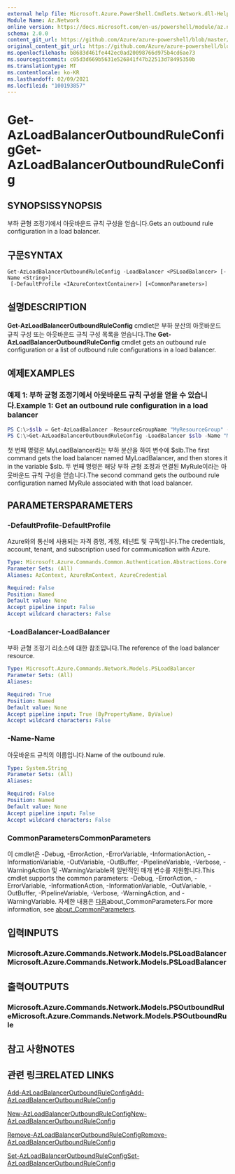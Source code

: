 ```yaml
---
external help file: Microsoft.Azure.PowerShell.Cmdlets.Network.dll-Help.xml
Module Name: Az.Network
online version: https://docs.microsoft.com/en-us/powershell/module/az.network/get-azloadbalanceroutboundruleconfig
schema: 2.0.0
content_git_url: https://github.com/Azure/azure-powershell/blob/master/src/Network/Network/help/Get-AzLoadBalancerOutboundRuleConfig.md
original_content_git_url: https://github.com/Azure/azure-powershell/blob/master/src/Network/Network/help/Get-AzLoadBalancerOutboundRuleConfig.md
ms.openlocfilehash: b8683d461fe442ec0ad20098766d975b4cd6ae73
ms.sourcegitcommit: c05d3d669b5631e526841f47b22513d78495350b
ms.translationtype: MT
ms.contentlocale: ko-KR
ms.lasthandoff: 02/09/2021
ms.locfileid: "100193857"
---
```

# <span data-ttu-id="ccbf9-101">Get-AzLoadBalancerOutboundRuleConfig</span><span class="sxs-lookup"><span data-stu-id="ccbf9-101">Get-AzLoadBalancerOutboundRuleConfig</span></span>

## <span data-ttu-id="ccbf9-102">SYNOPSIS</span><span class="sxs-lookup"><span data-stu-id="ccbf9-102">SYNOPSIS</span></span>
<span data-ttu-id="ccbf9-103">부하 균형 조정기에서 아웃바운드 규칙 구성을 얻습니다.</span><span class="sxs-lookup"><span data-stu-id="ccbf9-103">Gets an outbound rule configuration in a load balancer.</span></span>

## <span data-ttu-id="ccbf9-104">구문</span><span class="sxs-lookup"><span data-stu-id="ccbf9-104">SYNTAX</span></span>

```
Get-AzLoadBalancerOutboundRuleConfig -LoadBalancer <PSLoadBalancer> [-Name <String>]
 [-DefaultProfile <IAzureContextContainer>] [<CommonParameters>]
```

## <span data-ttu-id="ccbf9-105">설명</span><span class="sxs-lookup"><span data-stu-id="ccbf9-105">DESCRIPTION</span></span>
<span data-ttu-id="ccbf9-106">**Get-AzLoadBalancerOutboundRuleConfig** cmdlet은 부하 분산의 아웃바운드 규칙 구성 또는 아웃바운드 규칙 구성 목록을 얻습니다.</span><span class="sxs-lookup"><span data-stu-id="ccbf9-106">The **Get-AzLoadBalancerOutboundRuleConfig** cmdlet gets an outbound rule configuration or a list of outbound rule configurations in a load balancer.</span></span>

## <span data-ttu-id="ccbf9-107">예제</span><span class="sxs-lookup"><span data-stu-id="ccbf9-107">EXAMPLES</span></span>

### <span data-ttu-id="ccbf9-108">예제 1: 부하 균형 조정기에서 아웃바운드 규칙 구성을 얻을 수 있습니다.</span><span class="sxs-lookup"><span data-stu-id="ccbf9-108">Example 1: Get an outbound rule configuration in a load balancer</span></span>
```powershell
PS C:\>$slb = Get-AzLoadBalancer -ResourceGroupName "MyResourceGroup" -Name "MyLoadBalancer"
PS C:\>Get-AzLoadBalancerOutboundRuleConfig -LoadBalancer $slb -Name "MyRule"
```

<span data-ttu-id="ccbf9-109">첫 번째 명령은 MyLoadBalancer라는 부하 분산을 하여 변수에 $slb.</span><span class="sxs-lookup"><span data-stu-id="ccbf9-109">The first command gets the load balancer named MyLoadBalancer, and then stores it in the variable $slb.</span></span>
<span data-ttu-id="ccbf9-110">두 번째 명령은 해당 부하 균형 조정과 연결된 MyRule이라는 아웃바운드 규칙 구성을 얻습니다.</span><span class="sxs-lookup"><span data-stu-id="ccbf9-110">The second command gets the outbound rule configuration named MyRule associated with that load balancer.</span></span>

## <span data-ttu-id="ccbf9-111">PARAMETERS</span><span class="sxs-lookup"><span data-stu-id="ccbf9-111">PARAMETERS</span></span>

### <span data-ttu-id="ccbf9-112">-DefaultProfile</span><span class="sxs-lookup"><span data-stu-id="ccbf9-112">-DefaultProfile</span></span>
<span data-ttu-id="ccbf9-113">Azure와의 통신에 사용되는 자격 증명, 계정, 테넌트 및 구독입니다.</span><span class="sxs-lookup"><span data-stu-id="ccbf9-113">The credentials, account, tenant, and subscription used for communication with Azure.</span></span>

```yaml
Type: Microsoft.Azure.Commands.Common.Authentication.Abstractions.Core.IAzureContextContainer
Parameter Sets: (All)
Aliases: AzContext, AzureRmContext, AzureCredential

Required: False
Position: Named
Default value: None
Accept pipeline input: False
Accept wildcard characters: False
```

### <span data-ttu-id="ccbf9-114">-LoadBalancer</span><span class="sxs-lookup"><span data-stu-id="ccbf9-114">-LoadBalancer</span></span>
<span data-ttu-id="ccbf9-115">부하 균형 조정기 리소스에 대한 참조입니다.</span><span class="sxs-lookup"><span data-stu-id="ccbf9-115">The reference of the load balancer resource.</span></span>

```yaml
Type: Microsoft.Azure.Commands.Network.Models.PSLoadBalancer
Parameter Sets: (All)
Aliases:

Required: True
Position: Named
Default value: None
Accept pipeline input: True (ByPropertyName, ByValue)
Accept wildcard characters: False
```

### <span data-ttu-id="ccbf9-116">-Name</span><span class="sxs-lookup"><span data-stu-id="ccbf9-116">-Name</span></span>
<span data-ttu-id="ccbf9-117">아웃바운드 규칙의 이름입니다.</span><span class="sxs-lookup"><span data-stu-id="ccbf9-117">Name of the outbound rule.</span></span>

```yaml
Type: System.String
Parameter Sets: (All)
Aliases:

Required: False
Position: Named
Default value: None
Accept pipeline input: False
Accept wildcard characters: False
```

### <span data-ttu-id="ccbf9-118">CommonParameters</span><span class="sxs-lookup"><span data-stu-id="ccbf9-118">CommonParameters</span></span>
<span data-ttu-id="ccbf9-119">이 cmdlet은 -Debug, -ErrorAction, -ErrorVariable, -InformationAction, -InformationVariable, -OutVariable, -OutBuffer, -PipelineVariable, -Verbose, -WarningAction 및 -WarningVariable의 일반적인 매개 변수를 지원합니다.</span><span class="sxs-lookup"><span data-stu-id="ccbf9-119">This cmdlet supports the common parameters: -Debug, -ErrorAction, -ErrorVariable, -InformationAction, -InformationVariable, -OutVariable, -OutBuffer, -PipelineVariable, -Verbose, -WarningAction, and -WarningVariable.</span></span> <span data-ttu-id="ccbf9-120">자세한 내용은 [다음](http://go.microsoft.com/fwlink/?LinkID=113216)about_CommonParameters.</span><span class="sxs-lookup"><span data-stu-id="ccbf9-120">For more information, see [about_CommonParameters](http://go.microsoft.com/fwlink/?LinkID=113216).</span></span>

## <span data-ttu-id="ccbf9-121">입력</span><span class="sxs-lookup"><span data-stu-id="ccbf9-121">INPUTS</span></span>

### <span data-ttu-id="ccbf9-122">Microsoft.Azure.Commands.Network.Models.PSLoadBalancer</span><span class="sxs-lookup"><span data-stu-id="ccbf9-122">Microsoft.Azure.Commands.Network.Models.PSLoadBalancer</span></span>

## <span data-ttu-id="ccbf9-123">출력</span><span class="sxs-lookup"><span data-stu-id="ccbf9-123">OUTPUTS</span></span>

### <span data-ttu-id="ccbf9-124">Microsoft.Azure.Commands.Network.Models.PSOutboundRule</span><span class="sxs-lookup"><span data-stu-id="ccbf9-124">Microsoft.Azure.Commands.Network.Models.PSOutboundRule</span></span>

## <span data-ttu-id="ccbf9-125">참고 사항</span><span class="sxs-lookup"><span data-stu-id="ccbf9-125">NOTES</span></span>

## <span data-ttu-id="ccbf9-126">관련 링크</span><span class="sxs-lookup"><span data-stu-id="ccbf9-126">RELATED LINKS</span></span>

[<span data-ttu-id="ccbf9-127">Add-AzLoadBalancerOutboundRuleConfig</span><span class="sxs-lookup"><span data-stu-id="ccbf9-127">Add-AzLoadBalancerOutboundRuleConfig</span></span>](./Add-AzLoadBalancerOutboundRuleConfig.md)

[<span data-ttu-id="ccbf9-128">New-AzLoadBalancerOutboundRuleConfig</span><span class="sxs-lookup"><span data-stu-id="ccbf9-128">New-AzLoadBalancerOutboundRuleConfig</span></span>](./New-AzLoadBalancerOutboundRuleConfig.md)

[<span data-ttu-id="ccbf9-129">Remove-AzLoadBalancerOutboundRuleConfig</span><span class="sxs-lookup"><span data-stu-id="ccbf9-129">Remove-AzLoadBalancerOutboundRuleConfig</span></span>](./Remove-AzLoadBalancerOutboundRuleConfig.md)

[<span data-ttu-id="ccbf9-130">Set-AzLoadBalancerOutboundRuleConfig</span><span class="sxs-lookup"><span data-stu-id="ccbf9-130">Set-AzLoadBalancerOutboundRuleConfig</span></span>](./Set-AzLoadBalancerOutboundRuleConfig.md)
